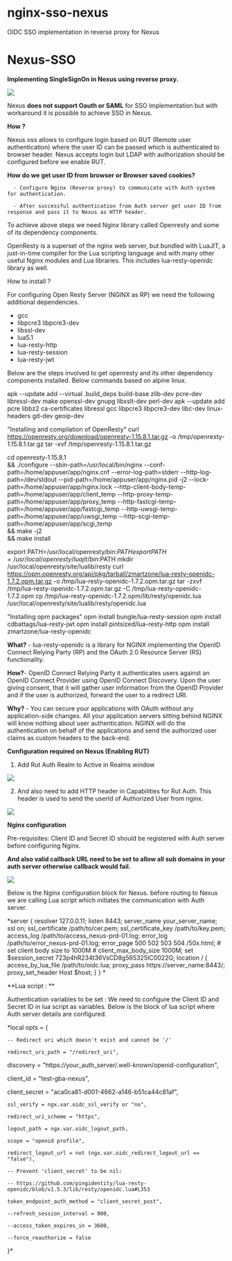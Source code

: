# nginx-sso-nexus
OIDC SSO implementation in reverse proxy for Nexus


# Nexus-SSO

**Implementing SingleSignOn in Nexus using reverse proxy.**

![](Images/SSO_Flow.png)

Nexus **does not support Oauth or SAML** for SSO implementation but with workaround it is possible to achieve SSO in Nexus.

**How ?**

Nexus oss allows to configure login based on RUT (Remote user authentication) where the user ID can be passed which is authenticated to browser header. Nexus accepts login but
LDAP with authorization should be configured before we enable RUT.

**How do we get user ID from browser or Browser saved cookies?**

      - Configure Nginx (Reverse proxy) to communicate with Auth system for authentication.

      - After successful authentication from Auth server get user ID from response and pass it to Nexus as HTTP header.

To achieve above steps we need Nginx library called Openresty and some of its dependency components.

OpenResty   is a superset of the nginx web server, but bundled with LuaJIT, a just-in-time compiler for the Lua scripting language and with many other useful Nginx modules 
and Lua libraries. This includes lua-resty-openidc library as well.

How to install ?

For configuring Open Resty Server (NGINX as RP) we need the following additional dependencies.

  * gcc
*   libpcre3 libpcre3-dev
*   libssl-dev
*   lua5.1
*   lua-resty-http
*   lua-resty-session
*   lua-resty-jwt


Below are the steps involved to get openresty and its other dependency components installed. Below commands based on alpine linux.

apk --update add --virtual .build_deps build-base zlib-dev pcre-dev libressl-dev make openssl-dev gnupg libxslt-dev perl-dev
apk --update add pcre libbz2 ca-certificates libressl gcc  libpcre3 libpcre3-dev libc-dev linux-headers gd-dev geoip-dev

"Installing and compilation of OpenResty“
curl https://openresty.org/download/openresty-1.15.8.1.tar.gz -o /tmp/openresty-1.15.8.1.tar.gz
tar -xvf /tmp/openresty-1.15.8.1.tar.gz

cd openresty-1.15.8.1 \
&& ./configure  --sbin-path=/usr/local/bin/nginx --conf-path=/home/appuser/app/nginx.cnf  --error-log-path=stderr --http-log-path=/dev/stdout --pid-path=/home/appuser/app/nginx.pid -j2  --lock-path=/home/appuser/app/nginx.lock  --http-client-body-temp-path=/home/appuser/app/client_temp  --http-proxy-temp-path=/home/appuser/app/proxy_temp  --http-fastcgi-temp-path=/home/appuser/app/fastcgi_temp  --http-uwsgi-temp-path=/home/appuser/app/uwsgi_temp  --http-scgi-temp-path=/home/appuser/app/scgi_temp \
 && make -j2 \
  && make install
  
export PATH=/usr/local/openresty/bin:$PATH
export PATH=/usr/local/openresty/luajit/bin:$PATH
mkdir /usr/local/openresty/site/lualib/resty
curl https://opm.openresty.org/api/pkg/tarball/zmartzone/lua-resty-openidc-1.7.2.opm.tar.gz -o /tmp/lua-resty-openidc-1.7.2.opm.tar.gz
tar -zxvf /tmp/lua-resty-openidc-1.7.2.opm.tar.gz -C /tmp/lua-resty-openidc-1.7.2.opm
cp /tmp/lua-resty-openidc-1.7.2.opm/lib/resty/openidc.lua  /usr/local/openresty/site/lualib/resty/openidc.lua

"Installing opm packages"
opm install bungle/lua-resty-session 
opm install cdbattags/lua-resty-jwt
opm install pintsized/lua-resty-http
opm install zmartzone/lua-resty-openidc

**What?** - lua-resty-openidc is a library for NGINX implementing the OpenID Connect Relying Party (RP) and the OAuth 2.0 Resource Server (RS) functionality. 
 

**How?**- OpenID Connect Relying Party it authenticates users against an OpenID Connect Provider using OpenID Connect Discovery. Upon the user giving consent, that it will
gather user information from the OpenID Provider and if the user is authorized, forward the user to a redirect URI.
 

**Why?** -  You can secure your applications with OAuth without any application-side changes. All your application servers sitting behind NGINX will know nothing about user 
authentication. NGINX will do the authentication on behalf of the applications and send the authorized user claims as custom headers to the back-end.

**Configuration required on Nexus (Enabling RUT)**

1. Add Rut Auth Realm  to Active in  Realms window 

![](Images/Realms.png)


2. And also need to add HTTP header in Capabilities for Rut Auth. This header is used to send the userId of Authorized User from nginx. 

![](Images/RUT2.png)

**Nginx configuration**

Pre-requisites:  Client ID and Secret ID should be registered with Auth server before configuring Nginx. 

**And also valid callback URL need to be set to allow all sub domains in your auth server otherwise callback would fail.**

![](Images/Auth_redirect.png)

Below is the Nginx configuration block for Nexus. before routing to Nexus we are calling Lua script which initiates the communication with Auth server.


*server {
    resolver 127.0.0.11;
    listen       8443;
    server_name  your_server_name; 
    ssl on;
    ssl_certificate      /path/to/cer.pem;
    ssl_certificate_key  /path/to/key.pem;
    access_log  /path/to/access_nexus-prd-01.log;
    error_log   /path/to/error_nexus-prd-01.log;
    error_page   500 502 503 504  /50x.html;
    # set client body size to 1000M #
    client_max_body_size 1000M; 
    set $session_secret 723p4hR234t36VsCD8g565325IC0022G;
    location / {
    access_by_lua_file /path/to/oidc.lua;
    proxy_pass https://server_name:8443/;
    proxy_set_header Host $host;
    }
}
 *

**Lua script : **

Authentication variables to be set : We need to configure the Client ID and Secret ID in lua script as variables. 
Below is the block of lua script where Auth server details are configured.

*local opts = {

    -- Redirect uri which doesn't exist and cannot be '/'
    
    redirect_uri_path = "/redirect_uri",
    
   discovery = "https://your_auth_server/.well-known/openid-configuration",
   
  client_id = "test-gba-nexus",
  
  client_secret = "aca0ca81-d001-4662-a146-b51ca44c81af",
  
    ssl_verify = ngx.var.oidc_ssl_verify or "no",
    
    redirect_uri_scheme = "https",
    
    logout_path = ngx.var.oidc_logout_path,
    
    scope = "openid profile",
    
    redirect_logout_url = not (ngx.var.oidc_redirect_logout_url == "false"),
    
    -- Prevent 'client_secret' to be nil:
    
    -- https://github.com/pingidentity/lua-resty-openidc/blob/v1.5.3/lib/resty/openidc.lua#L353
    
    token_endpoint_auth_method = "client_secret_post",
    
    --refresh_session_interval = 900,
    
    --access_token_expires_in = 3600,
    
    --force_reauthorize = false
}*
